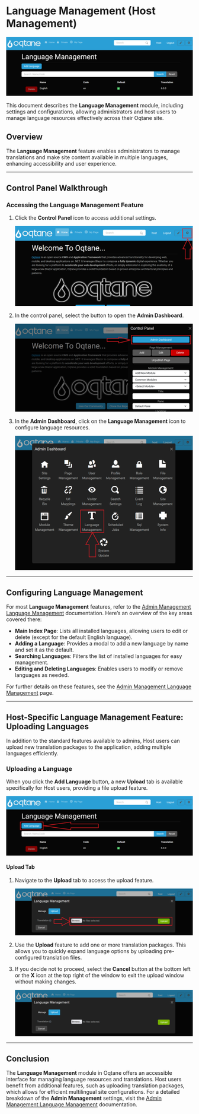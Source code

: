 # Language Management (Host Management)

![Language Management Feature](./assets/language-management.png)

This document describes the **Language Management** module, including settings and configurations, allowing administrators and host users to manage language resources effectively across their Oqtane site.

## Overview

The **Language Management** feature enables administrators to manage translations and make site content available in multiple languages, enhancing accessibility and user experience.

---

## Control Panel Walkthrough

### Accessing the Language Management Feature

1. Click the **Control Panel** icon to access additional settings.

   ![Control Panel Icon](./assets/control-panel-button.png)

2. In the control panel, select the button to open the **Admin Dashboard**.

   ![Open Admin Dashboard](./assets/control-panel-admin-dashboard-button.png)

3. In the **Admin Dashboard**, click on the **Language Management** icon to configure language resources.

   ![Admin Dashboard Language Management](./assets/admin-dashboard-language-management.png)

---

## Configuring Language Management

For most **Language Management** features, refer to the [Admin Management Language Management](../site/language-management.md) documentation. Here’s an overview of the key areas covered there:

- **Main Index Page**: Lists all installed languages, allowing users to edit or delete (except for the default English language).
- **Adding a Language**: Provides a modal to add a new language by name and set it as the default.
- **Searching Languages**: Filters the list of installed languages for easy management.
- **Editing and Deleting Languages**: Enables users to modify or remove languages as needed.

For further details on these features, see the [Admin Management Language Management](../site/language-management.md) page.

---

## Host-Specific Language Management Feature: Uploading Languages

In addition to the standard features available to admins, Host users can upload new translation packages to the application, adding multiple languages efficiently.

### Uploading a Language

When you click the **Add Language** button, a new **Upload** tab is available specifically for Host users, providing a file upload feature.

![Add Language Button](./assets/language-management-add-language-button.png)

#### Upload Tab

1. Navigate to the **Upload** tab to access the upload feature.

   ![Upload Button Options](./assets/language-management-upload-buttons.png)

2. Use the **Upload** feature to add one or more translation packages. This allows you to quickly expand language options by uploading pre-configured translation files.

3. If you decide not to proceed, select the **Cancel** button at the bottom left or the **X** icon at the top right of the window to exit the upload window without making changes.

   ![Upload Window](./assets/language-management-upload-window.png)

---

## Conclusion

The **Language Management** module in Oqtane offers an accessible interface for managing language resources and translations. Host users benefit from additional features, such as uploading translation packages, which allows for efficient multilingual site configurations. For a detailed breakdown of the **Admin Management** settings, visit the [Admin Management Language Management](../site/language-management.md) documentation.

